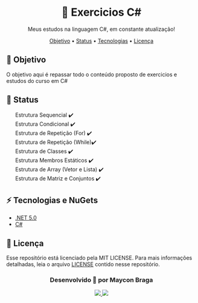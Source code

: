 <h1 align="center"> <a>💾 Exercicios C#</a> </h1>
  
<p align="center">Meus estudos na linguagem C#, em constante atualização!</p>

<p align="center">
    <a href="#objetivo">Objetivo</a> •
    <a href="#status">Status</a> •
    <a href="#tecnologias">Tecnologias</a> • 
    <a href="#licencas">Licença</a>
</p>

<a name="objetivo">
    <h2>🚀 Objetivo</h2>
    <p>O objetivo aqui é repassar todo o conteúdo proposto de exercicios e estudos do curso em C#</p>
</a>

<a name="status">
    <h2>💫 Status</h2>
    <ul style="list-style-type:none">
        <li>Estrutura Sequencial ✔️</li>
        <li>Estrutura Condicional ✔️</li>
        <li>Estrutura de Repetição (For) ✔️</li>
        <li>Estrutura de Repetição (While)✔️</li>
        <li>Estrutura de Classes ✔️</li>
        <li>Estrutura Membros Estáticos ✔️</li>
        <li>Estrutura de Array (Vetor e Lista) ✔️</li>
        <li>Estrutura de Matriz e Conjuntos ✔️</li>
    </ul>
</a>

<a name="tecnologias">
    <h2>⚡ Tecnologias e NuGets</h2>
    <ul style="list-style-type:disc">
        <li><a href="https://docs.microsoft.com/pt-br/dotnet/fundamentals/" target="_blank">.NET 5.0</a></li>
        <li><a href="https://docs.microsoft.com/pt-br/dotnet/csharp/" target="_blank">C#</a></li>
    </ul>
</a>
    
<a name="licencas">
    <h2>📃 Licença</h2>
    <p>Esse repositório está licenciado pela MIT LICENSE. Para mais informações detalhadas, leia o arquivo <a href="LICENSE">LICENSE</a> contido nesse repositório.</p>
</a>

<h3 align="center">Desenvolvido 💜 por Maycon Braga</h3>

<p align="center">
    <a href="https://www.linkedin.com/in/maycondbraga/">
    <img src="https://img.shields.io/badge/-Maycon Braga-blue?style=flat-square&logo=Linkedin&logoColor=white"></img>
    </a>
    <a href="mailto:maycondbraga.s@gmail.com">
    <img src="https://img.shields.io/badge/-maycondbraga.s@gmail.com-c14438?style=flat-square&logo=Gmail&logoColor=white"></img>
    </a>
</p>
